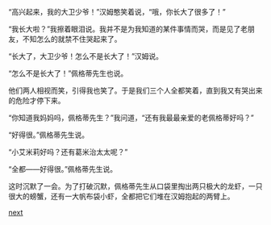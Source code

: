
“高兴起来，我的大卫少爷！”汉姆憨笑着说，“哦，你长大了很多了！”

“我长大啦？”我擦着眼泪说。我并不是为我知道的某件事情而哭，而是见了老朋友，不知怎么的就禁不住哭起来了。

“长大了，大卫少爷！怎么不是长大了！”汉姆说。

“怎么不是长大了！”佩格蒂先生也说。

他们两人相视而笑，引得我也笑了。于是我们三个人全都笑着，直到我又有哭出来的危险才停下来。

“你知道我妈妈吗，佩格蒂先生？”我问道，“还有我最最亲爱的老佩格蒂好吗？”

“好得很。”佩格蒂先生说。

“小艾米莉好吗？还有葛米治太太呢？”

“全都——好得很。”佩格蒂先生说。

这时沉默了一会。为了打破沉默，佩格蒂先生从口袋里掏出两只极大的龙虾，一只很大的螃蟹，还有一大帆布袋小虾，全都把它们堆在汉姆抱起的两臂上。

[next](page102)